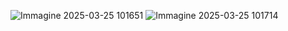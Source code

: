 ![Immagine 2025-03-25 101651](https://github.com/user-attachments/assets/2037a0cc-013a-4a57-b899-62779cc6d445)
![Immagine 2025-03-25 101714](https://github.com/user-attachments/assets/362c4fa9-c2cd-48c4-a2a6-98520fc9b0f5)
